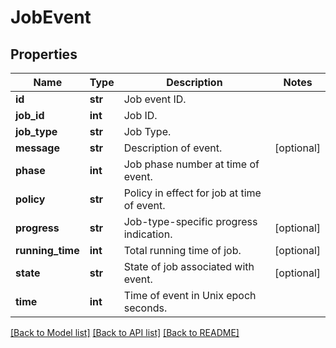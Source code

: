 # JobEvent

## Properties
Name | Type | Description | Notes
------------ | ------------- | ------------- | -------------
**id** | **str** | Job event ID. | 
**job_id** | **int** | Job ID. | 
**job_type** | **str** | Job Type. | 
**message** | **str** | Description of event. | [optional] 
**phase** | **int** | Job phase number at time of event. | 
**policy** | **str** | Policy in effect for job at time of event. | 
**progress** | **str** | Job-type-specific progress indication. | [optional] 
**running_time** | **int** | Total running time of job. | [optional] 
**state** | **str** | State of job associated with event. | [optional] 
**time** | **int** | Time of event in Unix epoch seconds. | 

[[Back to Model list]](../README.md#documentation-for-models) [[Back to API list]](../README.md#documentation-for-api-endpoints) [[Back to README]](../README.md)


